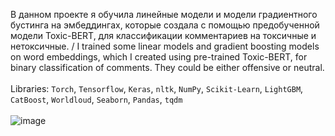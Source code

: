 В данном проекте я обучила линейные модели и модели градиентного бустинга на эмбеддингах, которые создала с помощью предобученной модели Toxic-BERT, для классификации комментариев на токсичные и нетоксичные. / I trained some linear models and gradient boosting models on word embeddings, which I created using pre-trained Toxic-BERT, for binary classification of comments. They could be either offensive or neutral.
<br></br>
Libraries: `Torch`, `Tensorflow`, `Keras`, `nltk`, `NumPy`,  `Scikit-Learn`, `LightGBM`, `CatBoost`, `Worldloud`, `Seaborn`, `Pandas`, `tqdm`
<br></br>
![image](https://github.com/exxyyf/portfolio/assets/118925388/c18cc2ac-7bb6-4067-86fa-bd453ac156e1)
